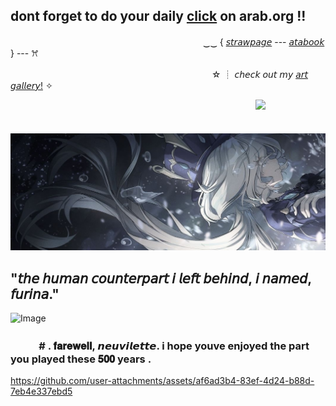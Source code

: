 ## dont forget to do your daily [click](https://arab.org/) on arab.org !!

              
　　　　　　　　　　　　　　　　　　　　　　‿‿ { [𝘴𝘵𝘳𝘢𝘸𝘱𝘢𝘨𝘦](https://prettyyinpink.straw.page/) --- [𝘢𝘵𝘢𝘣𝘰𝘰𝘬](https://aevsria.atabook.org/?page=1) } --- ꕮ

　　　　　　　　　　　　　　　　　　　　　　　☆ ┊ 𝘤𝘩𝘦𝘤𝘬 𝘰𝘶𝘵 𝘮𝘺 [𝘢𝘳𝘵 𝘨𝘢𝘭𝘭𝘦𝘳𝘺!](https://aevsria-artgallery.straw.page/) ✧


　　　　　　　　　　　　　　　　　　　　　　　　　　　　![](https://komarev.com/ghpvc/?username=your-github-username&label=☆&color=blue)
                            
                      
　　　　　　　　　　![image](https://github.com/aevsria/aevsria/blob/main/i%20love%20her.jpg?raw=true)

## "𝘵𝘩𝘦 𝘩𝘶𝘮𝘢𝘯 𝘤𝘰𝘶𝘯𝘵𝘦𝘳𝘱𝘢𝘳𝘵 𝘪 𝘭𝘦𝘧𝘵 𝘣𝘦𝘩𝘪𝘯𝘥, 𝘪 𝘯𝘢𝘮𝘦𝘥, 𝘧𝘶𝘳𝘪𝘯𝘢."

![Image](https://github.com/user-attachments/assets/b30c6e5a-014b-41e8-b048-589950e4664a) 

### ㅤㅤㅤ# . 𝐟𝐚𝐫𝐞𝐰𝐞𝐥𝐥, 𝙣𝙚𝙪𝙫𝙞𝙡𝙚𝙩𝙩𝙚. i hope youve enjoyed the part you played these 𝟓𝟎𝟎 years .

https://github.com/user-attachments/assets/af6ad3b4-83ef-4d24-b88d-7eb4e337ebd5

<!--
**aevsria/aevsria** is a ✨ _special_ ✨ repository because its `README.md` (this file) appears on your GitHub profile.

Here are some ideas to get you started:

- 🔭 I’m currently working on ...
- 🌱 I’m currently learning ...
- 👯 I’m looking to collaborate on ...
- 🤔 I’m looking for help with ...
- 💬 Ask me about ...
- 📫 How to reach me: ...
- 😄 Pronouns: ...
- ⚡ Fun fact: ...
-->
